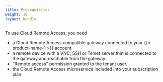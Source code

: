 ```yaml
---
title: Prerequisites
weight: 10
layout: bundle
---
```


To use Cloud Remote Access, you need

* a Cloud Remote Access compatible gateway connected to your {{< product-name-1 >}} account.
* a remote device with a VNC, SSH or Telnet server that is connected to the gateway and reachable from the gateway.
* "Remote access" permission granted to the tenant user.
* the Cloud Remote Access microservice included into your subscription plan.
